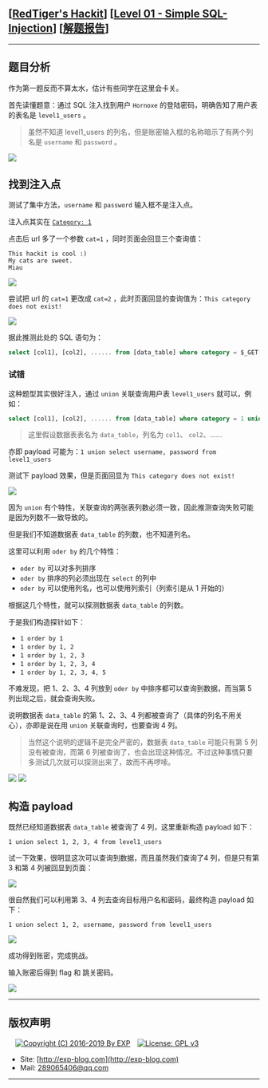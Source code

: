 ## [[RedTiger's Hackit](http://redtiger.labs.overthewire.org/)] [[Level 01 - Simple SQL-Injection](http://redtiger.labs.overthewire.org/level1.php)] [[解题报告](http://exp-blog.com/2019/05/25/pid-3801/)]

------

## 题目分析

作为第一题反而不算太水，估计有些同学在这里会卡关。

首先读懂题意：通过 SQL 注入找到用户 `Hornoxe` 的登陆密码，明确告知了用户表的表名是 `level1_users` 。

> 虽然不知道 level1_users 的列名，但是账密输入框的名称暗示了有两个列名是 `username` 和 `password` 。

![](https://github.com/lyy289065406/CTF-Solving-Reports/blob/master/redtigers-hackit/Level%2001%20-%20Simple%20SQL-Injection/imgs/01.png)


## 找到注入点

测试了集中方法，`username` 和 `password` 输入框不是注入点。

注入点其实在 [`Category: 1`](http://redtiger.labs.overthewire.org/level1.php?cat=1)

点击后 url 多了一个参数 `cat=1` ，同时页面会回显三个查询值：

```
This hackit is cool :)
My cats are sweet.
Miau
```

![](https://github.com/lyy289065406/CTF-Solving-Reports/blob/master/redtigers-hackit/Level%2001%20-%20Simple%20SQL-Injection/imgs/02.png)

尝试把 url 的 `cat=1` 更改成  `cat=2` ，此时页面回显的查询值为：`This category does not exist! `

![](https://github.com/lyy289065406/CTF-Solving-Reports/blob/master/redtigers-hackit/Level%2001%20-%20Simple%20SQL-Injection/imgs/03.png)

据此推测此处的 SQL 语句为：

```sql
select [col1], [col2], ...... from [data_table] where category = $_GET['cat']
```

### 试错

这种题型其实很好注入，通过 `union` 关联查询用户表 `level1_users` 就可以，例如：

```sql
select [col1], [col2], ...... from [data_table] where category = 1 union select username, password from level1_users
```

> 这里假设数据表表名为 `data_table`，列名为 `col1`、 `col2`、......

亦即 payload 可能为：`1 union select username, password from level1_users`

测试下 payload 效果，但是页面回显为 `This category does not exist! `

![](https://github.com/lyy289065406/CTF-Solving-Reports/blob/master/redtigers-hackit/Level%2001%20-%20Simple%20SQL-Injection/imgs/04.png)

因为 `union` 有个特性，关联查询的两张表列数必须一致，因此推测查询失败可能是因为列数不一致导致的。

但是我们不知道数据表 `data_table` 的列数，也不知道列名。

这里可以利用 `oder by` 的几个特性：

- `oder by` 可以对多列排序
- `oder by` 排序的列必须出现在 `select` 的列中
- `oder by` 可以使用列名，也可以使用列索引（列索引是从 1 开始的）

根据这几个特性，就可以探测数据表 `data_table` 的列数。

于是我们构造探针如下：

- `1 order by 1`
- `1 order by 1, 2`
- `1 order by 1, 2, 3`
- `1 order by 1, 2, 3, 4`
- `1 order by 1, 2, 3, 4, 5`

不难发现，把 1、2、3、4 列放到 `oder by` 中排序都可以查询到数据，而当第 5 列出现之后，就会查询失败。

说明数据表 `data_table` 的第  1、2、3、4 列都被查询了（具体的列名不用关心），亦即是说在用 `union` 关联查询时，也要查询 4 列。

> 当然这个说明的逻辑不是完全严密的，数据表 `data_table` 可能只有第 5 列没有被查询，而第 6 列被查询了，也会出现这种情况。不过这种事情只要多测试几次就可以探测出来了，故而不再啰嗦。

![](https://github.com/lyy289065406/CTF-Solving-Reports/blob/master/redtigers-hackit/Level%2001%20-%20Simple%20SQL-Injection/imgs/05.png)
![](https://github.com/lyy289065406/CTF-Solving-Reports/blob/master/redtigers-hackit/Level%2001%20-%20Simple%20SQL-Injection/imgs/06.png)

## 构造 payload

既然已经知道数据表 `data_table` 被查询了 4 列，这里重新构造 payload 如下：

`1 union select 1, 2, 3, 4 from level1_users`

试一下效果，很明显这次可以查询到数据，而且虽然我们查询了4 列，但是只有第 3 和第 4 列被回显到页面：

![](https://github.com/lyy289065406/CTF-Solving-Reports/blob/master/redtigers-hackit/Level%2001%20-%20Simple%20SQL-Injection/imgs/07.png)

很自然我们可以利用第 3、4 列去查询目标用户名和密码，最终构造 payload 如下：

`1 union select 1, 2, username, password from level1_users`

![](https://github.com/lyy289065406/CTF-Solving-Reports/blob/master/redtigers-hackit/Level%2001%20-%20Simple%20SQL-Injection/imgs/08.png)

成功得到账密，完成挑战。

输入账密后得到 flag 和 跳关密码。

![](https://github.com/lyy289065406/CTF-Solving-Reports/blob/master/redtigers-hackit/Level%2001%20-%20Simple%20SQL-Injection/imgs/09.png)


------

## 版权声明

　[![Copyright (C) 2016-2019 By EXP](https://img.shields.io/badge/Copyright%20(C)-2016~2019%20By%20EXP-blue.svg)](http://exp-blog.com)　[![License: GPL v3](https://img.shields.io/badge/License-GPL%20v3-blue.svg)](https://www.gnu.org/licenses/gpl-3.0)
  

- Site: [http://exp-blog.com](http://exp-blog.com) 
- Mail: <a href="mailto:289065406@qq.com?subject=[EXP's Github]%20Your%20Question%20（请写下您的疑问）&amp;body=What%20can%20I%20help%20you?%20（需要我提供什么帮助吗？）">289065406@qq.com</a>


------
